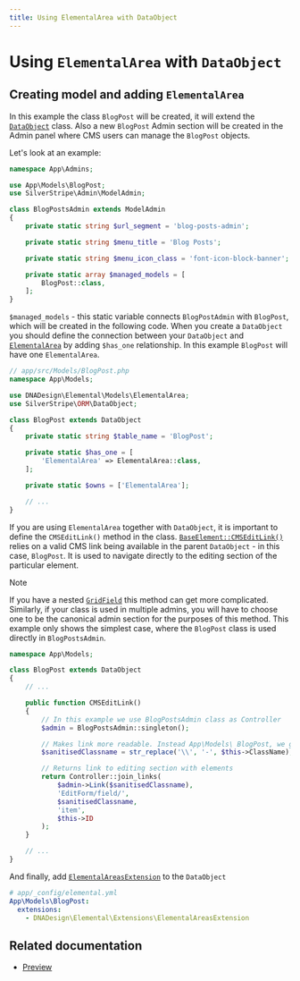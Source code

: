 ```yaml
---
title: Using ElementalArea with DataObject
---
```


# Using `ElementalArea` with `DataObject`

## Creating model and adding `ElementalArea`

In this example the class `BlogPost` will be created, it will extend the [`DataObject`](api:SilverStripe\ORM\DataObject) class. Also a new `BlogPost` Admin section will be created in the Admin panel where CMS users can manage the `BlogPost` objects.

Let's look at an example:

```php
namespace App\Admins;

use App\Models\BlogPost;
use SilverStripe\Admin\ModelAdmin;

class BlogPostsAdmin extends ModelAdmin
{
    private static string $url_segment = 'blog-posts-admin';

    private static string $menu_title = 'Blog Posts';

    private static string $menu_icon_class = 'font-icon-block-banner';

    private static array $managed_models = [
        BlogPost::class,
    ];
}
```

`$managed_models` - this static variable connects `BlogPostAdmin` with `BlogPost`, which will be created in the following code.
When you create a `DataObject` you should define the connection between your `DataObject` and [`ElementalArea`](api:DNADesign\Elemental\Models\ElementalArea) by adding `$has_one` relationship.
In this example `BlogPost` will have one `ElementalArea`.

```php
// app/src/Models/BlogPost.php
namespace App\Models;

use DNADesign\Elemental\Models\ElementalArea;
use SilverStripe\ORM\DataObject;

class BlogPost extends DataObject
{
    private static string $table_name = 'BlogPost';

    private static $has_one = [
        'ElementalArea' => ElementalArea::class,
    ];

    private static $owns = ['ElementalArea'];

    // ...
}
 ```

If you are using `ElementalArea` together with `DataObject`, it is important to define the `CMSEditLink()` method in the class.
[`BaseElement::CMSEditLink()`](api:DNADesign\Elemental\Models\BaseElement::CMSEditLink()) relies on a valid CMS link being available in the parent `DataObject` - in this case, `BlogPost`. It is used to navigate directly to the editing section of the particular element.

> [!NOTE]
> If you have a nested [`GridField`](api:SilverStripe\Forms\GridField\GridField) this method can get more complicated. Similarly, if your class is used in multiple admins, you will have to choose one to be the canonical admin section for the purposes of this method. This example only shows the simplest case, where the `BlogPost` class is used directly in `BlogPostsAdmin`.

```php
namespace App\Models;

class BlogPost extends DataObject
{
    // ...

    public function CMSEditLink()
    {
        // In this example we use BlogPostsAdmin class as Controller
        $admin = BlogPostsAdmin::singleton();

        // Makes link more readable. Instead App\Models\ BlogPost, we get App-Models-BlogPost
        $sanitisedClassname = str_replace('\\', '-', $this->ClassName);

        // Returns link to editing section with elements
        return Controller::join_links(
            $admin->Link($sanitisedClassname),
            'EditForm/field/',
            $sanitisedClassname,
            'item',
            $this->ID
        );
    }

    // ...
}
```

And finally, add [`ElementalAreasExtension`](api:DNADesign\Elemental\Extensions\ElementalAreasExtension) to the `DataObject`

```yml
# app/_config/elemental.yml
App\Models\BlogPost:
  extensions:
    - DNADesign\Elemental\Extensions\ElementalAreasExtension
```

## Related documentation

- [Preview](https://docs.silverstripe.org/en/developer_guides/customising_the_admin_interface/preview/)
